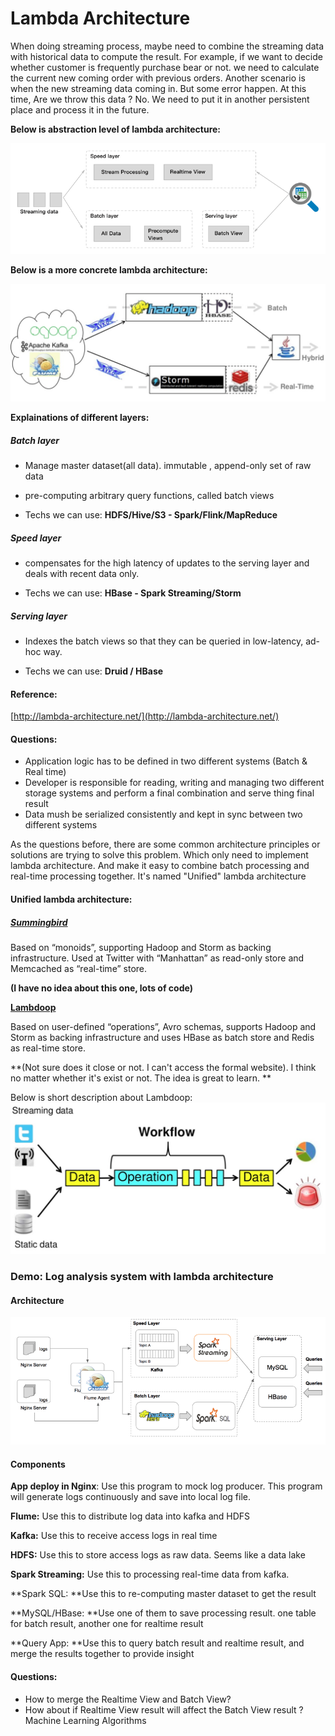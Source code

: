 # Lambda Architecture

When doing streaming process, maybe need to combine the streaming data with historical data to compute the result. For example, if we want to decide whether customer is frequently purchase bear or not. we need to calculate the current new coming order with previous orders. Another scenario is when the new streaming data coming in. But some error happen. At this time, Are we throw this data ? No. We need to put it in another persistent place and process it in the future.

**Below is abstraction level of lambda architecture:**

![](/assets/lambda_architecture.png)

**Below is a more concrete lambda architecture:**

![](/assets/lambda_architect_concrete.png)

**Explainations of different layers:**

##### Batch layer

* Manage master dataset\(all data\). immutable , append-only set of raw data

* pre-computing arbitrary query functions, called batch views

* Techs we can use:  **HDFS/Hive/S3 - Spark/Flink/MapReduce**

##### Speed layer

* compensates for the high latency of updates to the serving layer and deals with recent data only.

* Techs we can use: **HBase - Spark Streaming/Storm**

##### Serving layer

* Indexes the batch views so that they can be queried in low-latency, ad-hoc way.

* Techs we can use:  **Druid / HBase**

#### Reference:

[http://lambda-architecture.net/](http://lambda-architecture.net/)

#### Questions:

* Application logic has to be defined in two different systems \(Batch & Real time\)
* Developer is responsible for reading, writing and managing two different storage systems and perform a final combination and serve thing final result
* Data mush be serialized consistently and kept in sync between two different systems 

As the questions before, there are some common architecture principles or solutions are trying to solve this problem. Which only need to implement lambda architecture. And make it easy to combine batch processing and real-time processing together. It's named "Unified" lambda architecture

#### Unified lambda architecture:

##### [**Summingbird**](https://speakerdeck.com/sritchie/summingbird-streaming-mapreduce-at-twitter)

Based on “monoids”, supporting Hadoop and Storm as backing infrastructure. Used at Twitter with “Manhattan” as read-only store and Memcached as “real-time” store.

**\(I have no idea about this one, lots of code\)**

[**Lambdoop**](http://www.slideshare.net/Datadopter/lambdoop-a-framework-for-easy-development-of-big-data-applications)

Based on user-defined “operations”, Avro schemas, supports Hadoop and Storm as backing infrastructure and uses HBase as batch store and Redis as real-time store.

**\(Not sure does it close or not. I can't access the formal website\). I think no matter whether it's exist or not. The idea is great to learn. **

Below is short description about Lambdoop:![](/assets/lambdoop2.png)

### Demo: Log analysis system with lambda architecture

#### Architecture

![](/assets/log_analysis_architect.png)

#### Components

**App deploy in Nginx**: Use this program to mock log producer. This program will generate logs continuously and save into local log file.

**Flume:** Use this to distribute log data into kafka and HDFS

**Kafka:** Use this to receive access logs in real time

**HDFS:** Use this to store access logs as raw data. Seems like a data lake

**Spark Streaming:** Use this to processing real-time data from kafka.

**Spark SQL: **Use this to re-computing master dataset to get the result

**MySQL/HBase: **Use one of them to save processing result. one table for batch result, another one for realtime result

**Query App: **Use this to query batch result and realtime result, and merge the results together to provide insight

#### Questions:

* How to merge the Realtime View and Batch View?
* How about if Realtime View result will affect the Batch View result ? Machine Learning Algorithms

#### 



